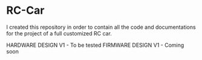 # RC-Car
I created this repository in order to contain all the code and documentations for the project of a full customized RC car.

HARDWARE DESIGN V1 - To be tested
FIRMWARE DESIGN V1 - Coming soon

